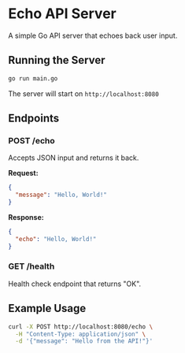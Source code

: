 # Echo API Server

A simple Go API server that echoes back user input.

## Running the Server

```bash
go run main.go
```

The server will start on `http://localhost:8080`

## Endpoints

### POST /echo
Accepts JSON input and returns it back.

**Request:**
```json
{
  "message": "Hello, World!"
}
```

**Response:**
```json
{
  "echo": "Hello, World!"
}
```

### GET /health
Health check endpoint that returns "OK".

## Example Usage

```bash
curl -X POST http://localhost:8080/echo \
  -H "Content-Type: application/json" \
  -d '{"message": "Hello from the API!"}'
```
